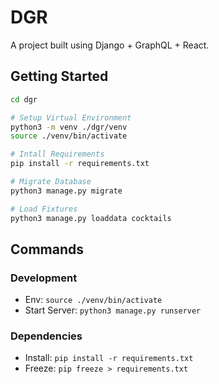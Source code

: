 # DGR

A project built using Django + GraphQL + React.

## Getting Started

```bash
cd dgr

# Setup Virtual Environment
python3 -m venv ./dgr/venv
source ./venv/bin/activate

# Intall Requirements
pip install -r requirements.txt

# Migrate Database
python3 manage.py migrate

# Load Fixtures
python3 manage.py loaddata cocktails
```

## Commands

### Development

- Env: `source ./venv/bin/activate`
- Start Server: `python3 manage.py runserver`

### Dependencies

- Install: `pip install -r requirements.txt`
- Freeze: `pip freeze > requirements.txt`

